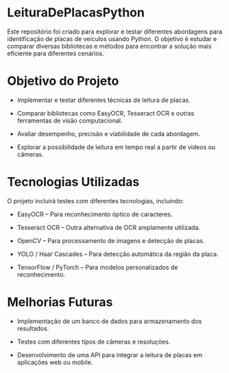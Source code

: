# LeituraDePlacasPython
Este repositório foi criado para explorar e testar diferentes abordagens para identificação de placas de veículos usando Python. O objetivo é estudar e comparar diversas bibliotecas e métodos para encontrar a solução mais eficiente para diferentes cenários.

# Objetivo do Projeto

- Implementar e testar diferentes técnicas de leitura de placas.

- Comparar bibliotecas como EasyOCR, Tesseract OCR e outras ferramentas de visão computacional.

- Avaliar desempenho, precisão e viabilidade de cada abordagem.

- Explorar a possibilidade de leitura em tempo real a partir de vídeos ou câmeras.

# Tecnologias Utilizadas

O projeto incluirá testes com diferentes tecnologias, incluindo:

- EasyOCR – Para reconhecimento óptico de caracteres.

- Tesseract OCR – Outra alternativa de OCR amplamente utilizada.

- OpenCV – Para processamento de imagens e detecção de placas.

- YOLO / Haar Cascades – Para detecção automática da região da placa.

- TensorFlow / PyTorch – Para modelos personalizados de reconhecimento.

# Melhorias Futuras

- Implementação de um banco de dados para armazenamento dos resultados.

- Testes com diferentes tipos de câmeras e resoluções.

- Desenvolvimento de uma API para integrar a leitura de placas em aplicações web ou mobile.

